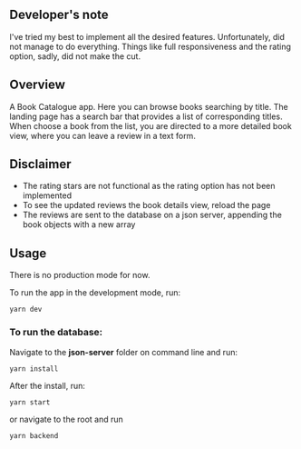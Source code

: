 ## Developer's note

I've tried my best to implement all the desired features.
Unfortunately, did not manage to do everything.
Things like full responsiveness and the rating option, sadly, did not make the cut.

## Overview

A Book Catalogue app. Here you can browse books searching by title.
The landing page has a search bar that provides a list of corresponding titles. When choose a book from the list, you are directed to a more detailed book view, where you can leave a review in a text form.

## Disclaimer

- The rating stars are not functional as the rating option has not been implemented
- To see the updated reviews the book details view, reload the page
- The reviews are sent to the database on a json server, appending the book objects with a new array

## Usage

There is no production mode for now.

To run the app in the development mode, run:

```shell
yarn dev
```

### To run the database:

Navigate to the **json-server** folder on command line and run:

```shell
yarn install
```

After the install, run:

```shell
yarn start
```

or navigate to the root and run

```shell
yarn backend
```
